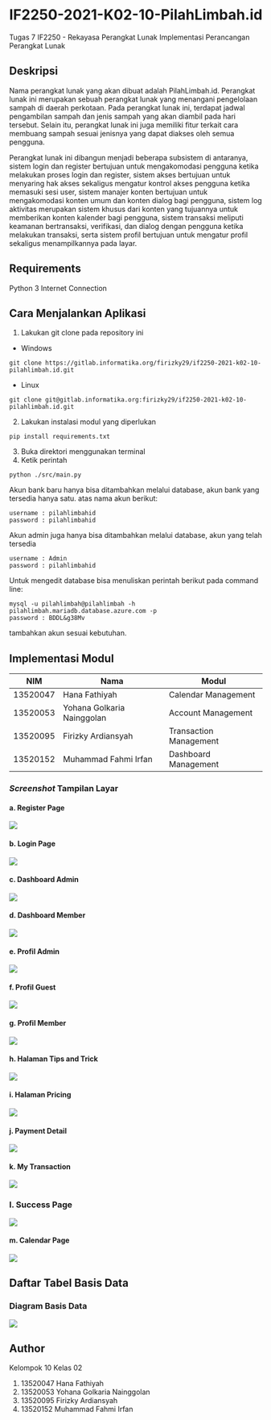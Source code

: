 # IF2250-2021-K02-10-PilahLimbah.id

Tugas 7
IF2250 - Rekayasa Perangkat Lunak
Implementasi Perancangan Perangkat Lunak

## Deskripsi
Nama perangkat lunak yang akan dibuat adalah PilahLimbah.id. Perangkat lunak ini merupakan sebuah perangkat lunak yang menangani pengelolaan sampah di daerah perkotaan. Pada perangkat lunak ini, terdapat jadwal pengambilan sampah dan jenis sampah yang akan diambil pada hari tersebut. Selain itu, perangkat lunak ini juga memiliki fitur terkait cara membuang sampah sesuai jenisnya yang dapat diakses oleh semua pengguna. 

Perangkat lunak ini dibangun menjadi beberapa subsistem di antaranya, sistem login dan register bertujuan untuk mengakomodasi pengguna ketika melakukan proses login dan register, sistem akses bertujuan untuk menyaring hak akses sekaligus mengatur kontrol akses pengguna ketika memasuki sesi user, sistem manajer konten bertujuan untuk mengakomodasi konten umum dan konten dialog bagi pengguna, sistem log aktivitas merupakan sistem khusus dari konten yang tujuannya untuk memberikan konten kalender bagi pengguna, sistem transaksi meliputi keamanan bertransaksi, verifikasi, dan dialog dengan pengguna ketika melakukan transaksi, serta sistem profil bertujuan untuk mengatur profil sekaligus menampilkannya pada layar.


## Requirements
Python 3
Internet Connection

## Cara Menjalankan Aplikasi
1. Lakukan git clone pada repository ini
- Windows
```shell
git clone https://gitlab.informatika.org/firizky29/if2250-2021-k02-10-pilahlimbah.id.git
```
- Linux
```shell
git clone git@gitlab.informatika.org:firizky29/if2250-2021-k02-10-pilahlimbah.id.git
```
2. Lakukan instalasi modul yang diperlukan
```shell
pip install requirements.txt
```
3. Buka direktori menggunakan terminal
4. Ketik perintah
```shell
python ./src/main.py
```
Akun bank baru hanya bisa ditambahkan melalui database, akun bank yang tersedia hanya satu. atas nama akun berikut:
```
username : pilahlimbahid
password : pilahlimbahid
```
Akun admin juga hanya bisa ditambahkan melalui database, akun yang telah tersedia
```
username : Admin 
password : pilahlimbahid
```
Untuk mengedit database bisa menuliskan perintah berikut pada command line:
```
mysql -u pilahlimbah@pilahlimbah -h pilahlimbah.mariadb.database.azure.com -p
password : BDDL&g38Mv
```
tambahkan akun sesuai kebutuhan.

## Implementasi Modul
|NIM|Nama|Modul|
|---|---|---|
|13520047|Hana Fathiyah|Calendar Management|
|13520053|Yohana Golkaria Nainggolan|Account Management|
|13520095|Firizky Ardiansyah|Transaction Management|
|13520152|Muhammad Fahmi Irfan|Dashboard Management|

### _Screenshot_ Tampilan Layar

#### a. Register Page
![](./img/screenshot/register.jpeg)

#### b. Login Page
![](./img/screenshot/login.jpeg)

#### c. Dashboard Admin
![](./img/screenshot/dashboard_admin.jpeg)

#### d. Dashboard Member
![](./img/screenshot/dashboard_member.jpeg)

#### e. Profil Admin
![](./img/screenshot/profil_admin.jpeg)

#### f. Profil Guest
![](./img/screenshot/profil_guest.jpeg)

#### g. Profil Member
![](./img/screenshot/member_profil.jpeg)

#### h. Halaman Tips and Trick
![](./img/screenshot/tips_trick.jpeg)

#### i. Halaman Pricing
![](./img/screenshot/pricing.jpeg)

#### j. Payment Detail
![](./img/screenshot/payment_details.jpeg)

#### k. My Transaction
![](./img/screenshot/mytransaction.jpeg)

### l. Success Page
![](./img/screenshot/success.jpeg)

#### m. Calendar Page
![](./img/screenshot/calendar.jpeg)

## Daftar Tabel Basis Data

### Diagram Basis Data
![](./img/database/diagram.jpeg)

## Author
Kelompok 10 Kelas 02
1. 13520047 Hana Fathiyah
2. 13520053 Yohana Golkaria Nainggolan
3. 13520095 Firizky Ardiansyah
4. 13520152 Muhammad Fahmi Irfan
